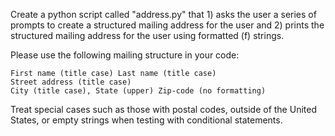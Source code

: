 Create a python script called "address.py" that 1) asks the user a series of prompts to create a structured mailing address for the user and 2) prints the structured mailing address for the user using formatted (f) strings.

Please use the following mailing structure in your code:

	First name (title case) Last name (title case)  
	Street address (title case)  
	City (title case), State (upper) Zip-code (no formatting)

Treat special cases such as those with postal codes, outside of the United States, or empty strings when testing with conditional statements.
